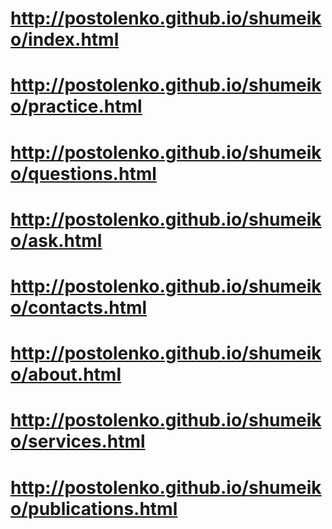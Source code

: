 # http://postolenko.github.io/shumeiko/index.html
# http://postolenko.github.io/shumeiko/practice.html
# http://postolenko.github.io/shumeiko/questions.html
# http://postolenko.github.io/shumeiko/ask.html
# http://postolenko.github.io/shumeiko/contacts.html
# http://postolenko.github.io/shumeiko/about.html
# http://postolenko.github.io/shumeiko/services.html
# http://postolenko.github.io/shumeiko/publications.html